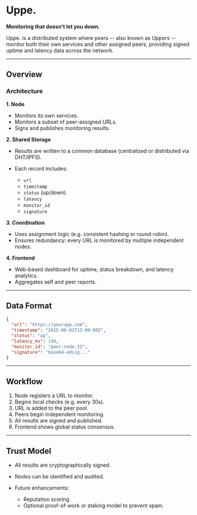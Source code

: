 # Uppe.

**Monitoring that doesn't let you down.**

Uppe. is a distributed system where peers -- also known as Uppers -- monitor both their own services and other assigned peers, providing signed uptime and latency data across the network.

---

## Overview

### Architecture

**1. Node**

- Monitors its own services.
- Monitors a subset of peer-assigned URLs.
- Signs and publishes monitoring results.

**2. Shared Storage**

- Results are written to a common database (centralized or distributed via DHT/IPFS).
- Each record includes:

  - `url`
  - `timestamp`
  - `status` (up/down)
  - `latency`
  - `monitor_id`
  - `signature`

**3. Coordination**

- Uses assignment logic (e.g. consistent hashing or round-robin).
- Ensures redundancy: every URL is monitored by multiple independent nodes.

**4. Frontend**

- Web-based dashboard for uptime, status breakdown, and latency analytics.
- Aggregates self and peer reports.

---

## Data Format

```json
{
  "url": "https://yourapp.com",
  "timestamp": "2025-06-01T12:00:00Z",
  "status": "up",
  "latency_ms": 198,
  "monitor_id": "peer-node-22",
  "signature": "base64-edsig..."
}
```

---

## Workflow

1. Node registers a URL to monitor.
2. Begins local checks (e.g. every 30s).
3. URL is added to the peer pool.
4. Peers begin independent monitoring.
5. All results are signed and published.
6. Frontend shows global status consensus.

---

## Trust Model

- All results are cryptographically signed.
- Nodes can be identified and audited.
- Future enhancements:

  - Reputation scoring.
  - Optional proof-of-work or staking model to prevent spam.
